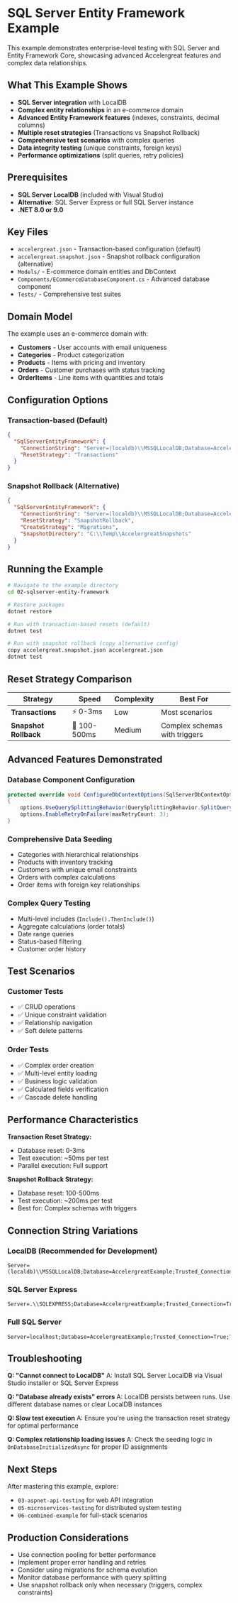 # SQL Server Entity Framework Example

This example demonstrates enterprise-level testing with SQL Server and Entity Framework Core, showcasing advanced Accelergreat features and complex data relationships.

## What This Example Shows

- **SQL Server integration** with LocalDB
- **Complex entity relationships** in an e-commerce domain
- **Advanced Entity Framework features** (indexes, constraints, decimal columns)
- **Multiple reset strategies** (Transactions vs Snapshot Rollback)
- **Comprehensive test scenarios** with complex queries
- **Data integrity testing** (unique constraints, foreign keys)
- **Performance optimizations** (split queries, retry policies)

## Prerequisites

- **SQL Server LocalDB** (included with Visual Studio)
- **Alternative**: SQL Server Express or full SQL Server instance
- **.NET 8.0 or 9.0**

## Key Files

- `accelergreat.json` - Transaction-based configuration (default)
- `accelergreat.snapshot.json` - Snapshot rollback configuration (alternative)
- `Models/` - E-commerce domain entities and DbContext
- `Components/ECommerceDatabaseComponent.cs` - Advanced database component
- `Tests/` - Comprehensive test suites

## Domain Model

The example uses an e-commerce domain with:
- **Customers** - User accounts with email uniqueness
- **Categories** - Product categorization
- **Products** - Items with pricing and inventory
- **Orders** - Customer purchases with status tracking
- **OrderItems** - Line items with quantities and totals

## Configuration Options

### Transaction-based (Default)
```json
{
  "SqlServerEntityFramework": {
    "ConnectionString": "Server=(localdb)\\MSSQLLocalDB;Database=AccelergreatExample;Trusted_Connection=True;TrustServerCertificate=True",
    "ResetStrategy": "Transactions"
  }
}
```

### Snapshot Rollback (Alternative)
```json
{
  "SqlServerEntityFramework": {
    "ConnectionString": "Server=(localdb)\\MSSQLLocalDB;Database=AccelergreatExample;Trusted_Connection=True;TrustServerCertificate=True",
    "ResetStrategy": "SnapshotRollback",
    "CreateStrategy": "Migrations", 
    "SnapshotDirectory": "C:\\Temp\\AccelergreatSnapshots"
  }
}
```

## Running the Example

```bash
# Navigate to the example directory
cd 02-sqlserver-entity-framework

# Restore packages
dotnet restore

# Run with transaction-based resets (default)
dotnet test

# Run with snapshot rollback (copy alternative config)
copy accelergreat.snapshot.json accelergreat.json
dotnet test
```

## Reset Strategy Comparison

| Strategy | Speed | Complexity | Best For |
|----------|-------|------------|----------|
| **Transactions** | ⚡ 0-3ms | Low | Most scenarios |
| **Snapshot Rollback** | 🐌 100-500ms | Medium | Complex schemas with triggers |

## Advanced Features Demonstrated

### Database Component Configuration
```csharp
protected override void ConfigureDbContextOptions(SqlServerDbContextOptionsBuilder options)
{
    options.UseQuerySplittingBehavior(QuerySplittingBehavior.SplitQuery);
    options.EnableRetryOnFailure(maxRetryCount: 3);
}
```

### Comprehensive Data Seeding
- Categories with hierarchical relationships
- Products with inventory tracking
- Customers with unique email constraints
- Orders with complex calculations
- Order items with foreign key relationships

### Complex Query Testing
- Multi-level includes (`Include().ThenInclude()`)
- Aggregate calculations (order totals)
- Date range queries
- Status-based filtering
- Customer order history

## Test Scenarios

### Customer Tests
- ✅ CRUD operations
- ✅ Unique constraint validation
- ✅ Relationship navigation
- ✅ Soft delete patterns

### Order Tests
- ✅ Complex order creation
- ✅ Multi-level entity loading
- ✅ Business logic validation
- ✅ Calculated fields verification
- ✅ Cascade delete handling

## Performance Characteristics

**Transaction Reset Strategy:**
- Database reset: 0-3ms
- Test execution: ~50ms per test
- Parallel execution: Full support

**Snapshot Rollback Strategy:**
- Database reset: 100-500ms
- Test execution: ~200ms per test
- Best for: Complex schemas with triggers

## Connection String Variations

### LocalDB (Recommended for Development)
```
Server=(localdb)\\MSSQLLocalDB;Database=AccelergreatExample;Trusted_Connection=True;TrustServerCertificate=True
```

### SQL Server Express
```
Server=.\\SQLEXPRESS;Database=AccelergreatExample;Trusted_Connection=True;TrustServerCertificate=True
```

### Full SQL Server
```
Server=localhost;Database=AccelergreatExample;Trusted_Connection=True;TrustServerCertificate=True
```

## Troubleshooting

**Q: "Cannot connect to LocalDB"**
A: Install SQL Server LocalDB via Visual Studio installer or SQL Server Express

**Q: "Database already exists" errors**
A: LocalDB persists between runs. Use different database names or clear LocalDB instances

**Q: Slow test execution**
A: Ensure you're using the transaction reset strategy for optimal performance

**Q: Complex relationship loading issues**
A: Check the seeding logic in `OnDatabaseInitializedAsync` for proper ID assignments

## Next Steps

After mastering this example, explore:
- `03-aspnet-api-testing` for web API integration
- `05-microservices-testing` for distributed system testing
- `06-combined-example` for full-stack scenarios

## Production Considerations

- Use connection pooling for better performance
- Implement proper error handling and retries
- Consider using migrations for schema evolution
- Monitor database performance with query splitting
- Use snapshot rollback only when necessary (triggers, complex constraints) 